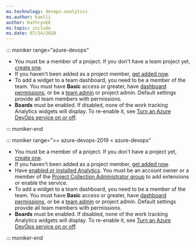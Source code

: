 ```yaml
---
ms.technology: devops-analytics  
ms.author: kaelli
author: KathrynEE
ms.topic: include
ms.date: 07/14/2020
---
```


<a id="permissions">  </a>

::: moniker range="azure-devops"

- You must be a member of a project. If you don't have a team project yet, [create one](/azure/devops/organizations/accounts/set-up-vs). 
- If you haven't been added as a project member, [get added now](/azure/devops/organizations/accounts/add-organization-users). 
- To add a widget to a team dashboard, you need to be a member of the team. You must have **Basic** access or greater, have [dashboard permissions](/azure/devops/report/dashboards/dashboard-permissions), or be a [team admin](/azure/devops/organizations/settings/add-team-administrator) or project admin. Default settings provide all team members with permissions.
- **Boards** must be enabled. If disabled, none of the work tracking Analytics widgets will display. To re-enable it, see [Turn an Azure DevOps service on or off](/azure/devops/organizations/settings/set-services).

::: moniker-end

::: moniker range=">= azure-devops-2019 < azure-devops"

- You must be a member of a project. If you don't have a project yet, [create one](/azure/devops/organizations/projects/create-project). 
- If you haven't been added as a project member, [get added now](/azure/devops/organizations/security/add-users-team-project).  
- Have [enabled or installed Analytics](/azure/devops/report/dashboards/analytics-extension). You must be an account owner or a member of the [Project Collection Administrator group](/azure/devops/organizations/security/set-project-collection-level-permissions) to add extensions or enable the service.
- To add a widget to a team dashboard, you need to be a member of the team. You must have **Basic** access or greater, have [dashboard permissions](/azure/devops/report/dashboards/dashboard-permissions), or be a [team admin](/azure/devops/organizations/settings/add-team-administrator) or project admin. Default settings provide all team members with permissions.
- **Boards** must be enabled. If disabled, none of the work tracking Analytics widgets will display. To re-enable it, see [Turn an Azure DevOps service on or off](/azure/devops/organizations/settings/set-services).

::: moniker-end
